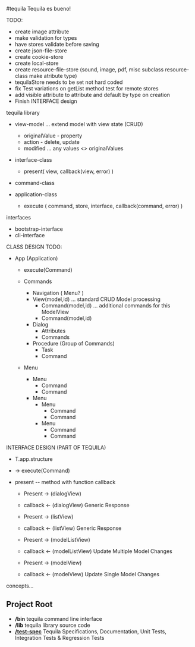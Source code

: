 #tequila
Tequila es bueno!

TODO:

* create image attribute
* make validation for types
* have stores validate before saving
* create json-file-store
* create cookie-store
* create local-store
* create resource-file-store (sound, image, pdf, misc subclass resource-class make atribute type)
* tequilaStore needs to be set not hard coded
* fix Test variations on getList method test for remote stores
* add visible attribute to attribute and default by type on creation
* Finish INTERFACE design

tequila library
- view-model ... extend model with view state (CRUD)
    - originalValue - property
    - action - delete, update
    - modified ... any values <> originalValues

- interface-class
    - present( view, callback(view, error) )

- command-class

- application-class
    - execute ( command, store, interface, callback(command, error) )

interfaces
- bootstrap-interface
- cli-interface

CLASS DESIGN TODO:

* App (Application)
    * execute(Command)

    * Commands
        * Navigation ( Menu? )
        * View(model,id) ...  standard CRUD Model processing
            * Command(model,id) ... additional commands for this ModelView
            * Command(model,id)
        * Dialog
            * Attributes
            * Commands
        * Procedure (Group of Commands)
            * Task
            * Command

    * Menu
        * Menu
            * Command
            * Command
        * Menu
            * Menu
                * Command
                * Command
            * Menu
                * Command
                * Command

INTERFACE DESIGN (PART OF TEQUILA)

* T.app.structure

* -> execute(Command)

* present -- method with function callback

    * Present       -> (dialogView)
    * callback      <- (dialogView)     Generic Response

    * Present       -> (listView)
    * callback      <- (listView)       Generic Response

    * Present       -> (modelListView)
    * callback      <- (modelListView)  Update Multiple Model Changes

    * Present       -> (modelView)
    * callback      <- (modelView)      Update Single Model Changes

concepts...

## Project Root
+ **/bin** tequila command line interface
+ **/lib** tequila library source code
+ [**/test-spec**](test-spec/README.md) Tequila Specifications, Documentation, Unit Tests, Integration Tests & Regression Tests
